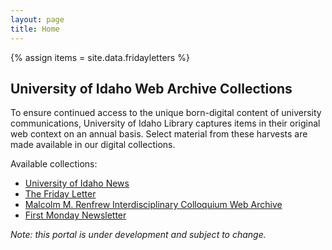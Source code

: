 ```yaml
---
layout: page
title: Home
---
```

{% assign items = site.data.fridayletters %}

<link href="{{ site.baseurl }}/css/vanilla-dataTables.min.css" rel="stylesheet" type="text/css">

## University of Idaho Web Archive Collections

To ensure continued access to the unique born-digital content of university communications, University of Idaho Library captures items in their original web context on an annual basis.
Select material from these harvests are made available in our digital collections.

Available collections:
- [University of Idaho News](https://www.lib.uidaho.edu/digital/uinews/index.html)
- [The Friday Letter](https://www.lib.uidaho.edu/digital/fridayletter/)
- [Malcolm M. Renfrew Interdisciplinary Colloquium Web Archive](https://www.lib.uidaho.edu/digital/mric/)
- [First Monday Newsletter](https://www.lib.uidaho.edu/find/firstmondaynewsletter/)

*Note: this portal is under development and subject to change.*
